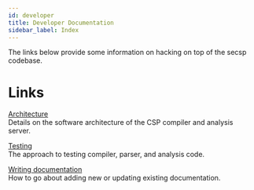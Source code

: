 ```yaml
---
id: developer
title: Developer Documentation
sidebar_label: Index
---
```


The links below provide some information on hacking on top of the secsp
codebase.

Links
=====

[Architecture](developer/01-architecture.md)  
Details on the software architecture of the CSP compiler and analysis
server.

[Testing](developer/02-testing.md)  
The approach to testing compiler, parser, and analysis code.

[Writing documentation](developer/03-writing-documentation.md)  
How to go about adding new or updating existing documentation.
